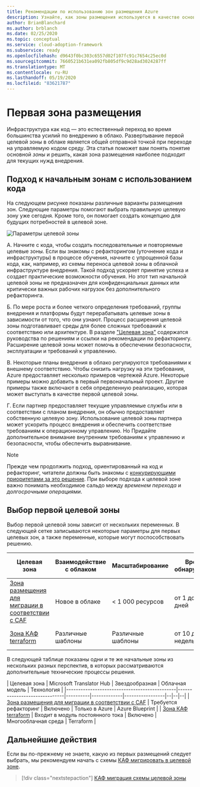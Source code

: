 ```yaml
---
title: Рекомендации по использованию зон размещения Azure
description: Узнайте, как зоны размещения используются в качестве основных стандартных блоков любой среды внедрения в облако.
author: BrianBlanchard
ms.author: brblanch
ms.date: 02/25/2020
ms.topic: conceptual
ms.service: cloud-adoption-framework
ms.subservice: ready
ms.openlocfilehash: d9643f0bc303c6557d02f107fc91c7654c25ec0d
ms.sourcegitcommit: 7660521b631ea092fb805df9c9d28ad3024287ff
ms.translationtype: MT
ms.contentlocale: ru-RU
ms.lasthandoff: 05/19/2020
ms.locfileid: "83621787"
---
```

# <a name="first-landing-zone"></a>Первая зона размещения

Инфраструктура как код — это естественный переход во время большинства усилий по внедрению в облако. Развертывание первой целевой зоны в облаке является общей отправной точкой при переходе на управляемую кодом среду. Эта статья поможет вам понять понятие основной _зоны_ и решить, какая зона размещения наиболее подходит для текущих нужд внедрения.

## <a name="code-first-approach-to-landing-zones"></a>Подход к начальным зонам с использованием кода

На следующем рисунке показаны различные варианты размещения зон. Следующие параметры помогают выбрать правильную целевую зону уже сегодня. Кроме того, он помогает создать концепцию для будущих потребностей в целевой зоне.

![Параметры целевой зоны](../../_images/ready/landing-zone-options.png)

A. Начните с кода, чтобы создать последовательные и повторяемые целевые зоны. Если вы знакомы с рефакторингом (уточнение кода и инфраструктуры) в процессе обучения, начните с упрощенной базы кода, как, например, из схемы переноса целевой зоны в облачной инфраструктуре внедрения. Такой подход ускоряет принятие успеха и создает практические возможности обучения. Но этот тип начальной целевой зоны не предназначен для конфиденциальных данных или критически важных рабочих нагрузок без дополнительного рефакторинга.

Б. По мере роста и более четкого определения требований, группы внедрения и платформы будут перерабатывать целевые зоны в зависимости от того, что они узнают. Процесс расширения целевой зоны подготавливает среды для более сложных требований к соответствию или архитектуре. В разделе ["Целевая зона"](../considerations/index.md) содержатся руководства по решениям и ссылки на рекомендации по рефакторингу. Расширение целевой зоны может помочь в обеспечении безопасности, эксплуатации и требований к управлению.

В. Некоторые планы внедрения в облако регулируются требованиями к внешнему соответствию. Чтобы снизить нагрузку на эти требования, Azure предоставляет несколько примеров чертежей Azure. Некоторые примеры можно добавить в первый первоначальный проект. Другие примеры также включают в себя определенную реализацию, которая может выступать в качестве первой целевой зоны.

Г. Если партнер предоставляет текущие управляемые службы или в соответствии с планом внедрения, он обычно предоставляет собственную целевую зону. Использование целевой зоны партнера может ускорить процесс внедрения и обеспечить соответствие требованиям к операционному управлению. Но Придайте дополнительное внимание внутренним требованиям к управлению и безопасности, чтобы обеспечить выравнивание.

> [!NOTE]
> Прежде чем продолжить подход, ориентированный на код и рефакторинг, читатели должны быть знакомы с [конкурирующими приоритетами за это решение](../../strategy/balance-competing-priorities.md#balance-during-the-ready-phase). При выборе подхода к целевой зоне важно понимать необходимое сальдо между _временем перехода_ и _долгосрочными операциями_.

## <a name="choosing-a-first-landing-zone"></a>Выбор первой целевой зоны

Выбор первой целевой зоны зависит от нескольких переменных. В следующей сетке записываются некоторые параметры для первых целевых зон, а также переменные, которые могут поспособствовать решению.

| Целевая зона                                 | Взаимодействие с облаком  | Масштабирование             | Время обнаружения | Готовность к производству | Гибридная среда             | Конфиденциальные данные     | Критически важное   | Соответствие нормативным требованиям         |
|----------------------------------------------|-------------------|-------------------|----------------|------------------|--------------------|--------------------|--------------------|--------------------|
| [Зона размещения для миграции в соответствии с CAF](./migrate-landing-zone.md)     | Новое в облаке      | < 1 000 ресурсов    | от 1 до 5 дней    | Ограниченная область действия — > | Требуется расширение | Требуется расширение | Требуется расширение | Требуется расширение |
| [Зона КАФ terraform](./terraform-landing-zone.md) | Различные шаблоны | Различные шаблоны | от 10 до 20 недель | Ограниченная область действия — > | Доступные модули  | Доступные модули  | Доступные модули  | Доступные модули  |

В следующей таблице показаны одни и те же начальные зоны из нескольких разных перспектив, в которых рассматриваются дополнительные технические процессы решения.

| Целевая зона                                 | Microsoft Translator Hub                          | Звездообразная    | Облачная модель | Технология      |
|----------------------------------------------|------------------------------|----------|-------------|-----------------|--|--|--|
| [Зона размещения для миграции в соответствии с CAF](./migrate-landing-zone.md)     | Требуется рефакторинг            | Включено | Только в Azure  | Azure Blueprint |
| [Зона КАФ terraform](./terraform-landing-zone.md) | Входит в модуль постоянного тока       | Включено | Многооблачная среда  | Terraform       |

## <a name="next-steps"></a>Дальнейшие действия

Если вы по-прежнему не знаете, какую из первых размещений следует выбрать, мы рекомендуем начать с схемы [КАФ мигрировать в целевой зоне](./migrate-landing-zone.md).

> [!div class="nextstepaction"]
> [КАФ миграция схемы целевой зоны](./migrate-landing-zone.md)
